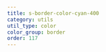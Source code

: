 ```yaml
---
title: s-border-color-cyan-400
category: utils
util_type: color
color_group: border
order: 117
---
```

<div class="s-border-color-cyan-400"></div>